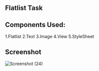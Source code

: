 ## Flatlist Task

## Components Used:
1.Flatlist
2.Text
3.Image
4.View
5.StyleSheet


## Screenshot


![Screenshot (24)](https://github.com/Kamalis8/React-components/assets/147134756/ab28893c-0452-457a-88c4-e86af0adedaa)





